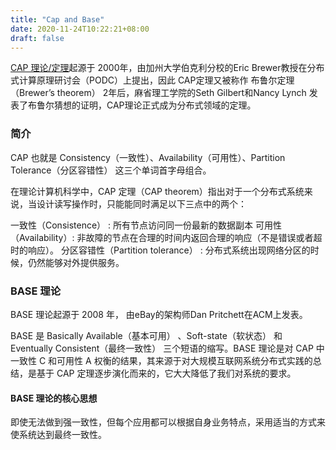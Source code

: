 ```yaml
---
title: "Cap and Base"
date: 2020-11-24T10:22:21+08:00
draft: false
---
```


[CAP 理论/定理](https://zh.wikipedia.org/wiki/CAP%E5%AE%9A%E7%90%86)起源于 2000年，由加州大学伯克利分校的Eric Brewer教授在分布式计算原理研讨会（PODC）上提出，因此 CAP定理又被称作 布鲁尔定理（Brewer’s theorem）
2年后，麻省理工学院的Seth Gilbert和Nancy Lynch 发表了布鲁尔猜想的证明，CAP理论正式成为分布式领域的定理。

### 简介

CAP 也就是 Consistency（一致性）、Availability（可用性）、Partition Tolerance（分区容错性） 这三个单词首字母组合。

在理论计算机科学中，CAP 定理（CAP theorem）指出对于一个分布式系统来说，当设计读写操作时，只能能同时满足以下三点中的两个：

一致性（Consistence） : 所有节点访问同一份最新的数据副本
可用性（Availability）: 非故障的节点在合理的时间内返回合理的响应（不是错误或者超时的响应）。
分区容错性（Partition tolerance） : 分布式系统出现网络分区的时候，仍然能够对外提供服务。

### BASE 理论

BASE 理论起源于 2008 年， 由eBay的架构师Dan Pritchett在ACM上发表。

BASE 是 Basically Available（基本可用） 、Soft-state（软状态） 和 Eventually Consistent（最终一致性） 三个短语的缩写。BASE 理论是对 CAP 中一致性 C 和可用性 A 权衡的结果，其来源于对大规模互联网系统分布式实践的总结，是基于 CAP 定理逐步演化而来的，它大大降低了我们对系统的要求。

#### BASE 理论的核心思想

即使无法做到强一致性，但每个应用都可以根据自身业务特点，采用适当的方式来使系统达到最终一致性。